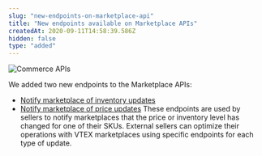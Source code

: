 ```yaml
---
slug: "new-endpoints-on-marketplace-api"
title: "New endpoints available on Marketplace APIs"
createdAt: 2020-09-11T14:58:39.586Z
hidden: false
type: "added"
---
```


![Commerce APIs](https://img.shields.io/badge/-Commerce%20APIs-brightgreen)

We added two new endpoints to the Marketplace APIs:

- [Notify marketplace of inventory updates](https://developers.vtex.com/reference/notification#inventorynotification)
- [Notify marketplace of price updates](https://developers.vtex.com/reference/notification#pricenotification)
These endpoints are used by sellers to notify marketplaces that the price or inventory level has changed for one of their SKUs. External sellers can optimize their operations with VTEX marketplaces using specific endpoints for each type of update.
